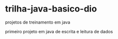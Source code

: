 # trilha-java-basico-dio
projetos de treinamento em java


primeiro projeto em java de escrita e leitura de dados
